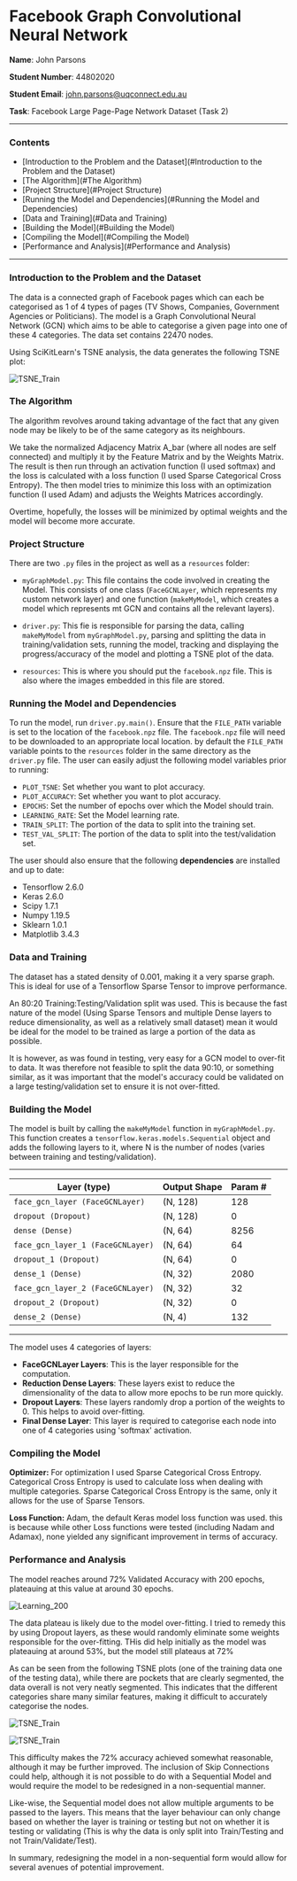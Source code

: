# Facebook Graph Convolutional Neural Network

**Name**: John Parsons

**Student Number**: 44802020

**Student Email**: john.parsons@uqconnect.edu.au

**Task**: Facebook Large Page-Page Network Dataset (Task 2)

* * *
### Contents
* [Introduction to the Problem and the Dataset](#Introduction to the Problem and the Dataset)<br>
* [The Algorithm](#The Algorithm)<br>
* [Project Structure](#Project Structure)<br>
* [Running the Model and Dependencies](#Running the Model and Dependencies)<br>
* [Data and Training](#Data and Training)<br>
* [Building the Model](#Building the Model)<br>
* [Compiling the Model](#Compiling the Model)<br>
* [Performance and Analysis](#Performance and Analysis)<br>
* * *

### Introduction to the Problem and the Dataset

The data is a connected graph of Facebook pages which can each be categorised
as 1 of 4 types of pages (TV Shows, Companies, Government Agencies or 
Politicians). The model is a Graph Convolutional Neural Network (GCN) which 
aims to be able to categorise a given page into one of these 4 categories. The 
data set contains 22470 nodes. 

Using SciKitLearn's TSNE analysis, the data generates the following TSNE plot:

![TSNE_Train](./resources/TSNE_Plot_(Train%20Data).png)

### The Algorithm

The algorithm revolves around taking advantage of the fact that any given node
may be likely to be of the same category as its neighbours.

We take the normalized Adjacency Matrix A_bar (where all nodes are self connected)
and multiply it by the Feature Matrix and by the Weights Matrix. The result is then
run through an activation function (I used softmax) and the loss is calculated with 
a loss function (I used Sparse Categorical Cross Entropy). The then model tries to 
minimize this loss with an optimization function (I used Adam) and adjusts the 
Weights Matrices accordingly.

Overtime, hopefully, the losses will be minimized by optimal weights and the model
will become more accurate.

###  Project Structure

There are two `.py` files in the project as well as a `resources` folder:
- `myGraphModel.py`: This file contains the code involved in creating the 
Model. This consists of one class (`FaceGCNLayer`, which represents my 
custom network layer) and one function (`makeMyModel`, which creates a 
model which represents mt GCN and contains all the relevant layers).

- `driver.py`: This fie is responsible for parsing the data, calling `makeMyModel`
from `myGraphModel.py`, parsing and splitting the data in training/validation sets,
running the model, tracking and displaying the progress/accuracy of the model and 
plotting a TSNE plot of the data.
- `resources`: This is where you should put the `facebook.npz` file. This is
also where the images embedded in this file are stored.

### Running the Model and Dependencies

To run the model, run `driver.py.main()`. Ensure that the `FILE_PATH` variable is set
to the location of the `facebook.npz` file. The `facebook.npz` file will need to be 
downloaded to an appropriate local location. by default the `FILE_PATH` variable points
to the `resources` folder in the same directory as the `driver.py` file. The user can 
easily adjust the following
model variables prior to running:
- `PLOT_TSNE`: Set whether you want to plot accuracy.
- `PLOT_ACCURACY`: Set whether you want to plot accuracy.
- `EPOCHS`: Set the number of epochs over which the Model should train.
- `LEARNING_RATE`: Set the Model learning rate.
- `TRAIN_SPLIT`: The portion of the data to split into the training set.
- `TEST_VAL_SPLIT`: The portion of the data to split into the test/validation set.

The user should also ensure that the following **dependencies** are installed and up to date:

- Tensorflow 2.6.0
- Keras 2.6.0
- Scipy 1.7.1
- Numpy 1.19.5
- Sklearn 1.0.1
- Matplotlib 3.4.3

### Data and Training 

The dataset has a stated density of 0.001, making it a very sparse graph.
This is ideal for use of a Tensorflow Sparse Tensor to improve performance.

An 80:20 Training:Testing/Validation split was used. This is because the fast nature
of the model (Using Sparse Tensors and multiple Dense layers to reduce 
dimensionality, as well as a relatively small dataset) mean it would be 
ideal for the model to be trained as large a portion of the data as possible.

It is however, as was found in testing, very easy for a GCN model to over-fit to
data. It was therefore not feasible to split the data 90:10, or something similar, 
as it was important that the model's accuracy could be validated on  a large
testing/validation set to ensure it is not over-fitted.

###  Building the Model

The model is built by calling the `makeMyModel` function in `myGraphModel.py`.
This function creates a `tensorflow.keras.models.Sequential` object and adds 
the following layers to it, where N is the number of nodes (varies between 
training and testing/validation).
* * *
| Layer (type)                      | Output Shape | Param # | 
| --------------------------------- | ------------ | ------- |
| `face_gcn_layer (FaceGCNLayer)`   | (N, 128)     | 128     |
| `dropout (Dropout)`               | (N, 128)     | 0       |
| `dense (Dense)`                   | (N, 64)      | 8256    |
| `face_gcn_layer_1 (FaceGCNLayer)` | (N, 64)      | 64      |
| `dropout_1 (Dropout)`             | (N, 64)      | 0       |
| `dense_1 (Dense)`                 | (N, 32)      | 2080    |
| `face_gcn_layer_2 (FaceGCNLayer)` | (N, 32)      | 32      |
| `dropout_2 (Dropout)`             | (N, 32)      | 0       |
| `dense_2 (Dense)`                 | (N, 4)       | 132     |
* * *
The model uses 4 categories of layers:
- **FaceGCNLayer Layers**: This is the layer responsible for the computation.
- **Reduction Dense Layers**: These layers exist to reduce the dimensionality 
of the data to allow more epochs to be run more quickly.
- **Dropout Layers**: These layers randomly drop a portion of the weights to 0.
This helps to avoid over-fitting.
- **Final Dense Layer**: This layer is required to categorise each node into 
one of 4 categories using 'softmax' activation.

###  Compiling the Model

**Optimizer:**  For optimization I used Sparse Categorical Cross Entropy. 
Categorical Cross Entropy is used to calculate loss when dealing with multiple
categories. Sparse Categorical Cross Entropy is the same, only it allows for
the use of Sparse Tensors.

**Loss Function:** Adam, the default Keras model loss function was used. 
this is because while other Loss functions were tested (including Nadam 
and Adamax), none yielded any significant improvement in terms of accuracy.

### Performance and Analysis

The model reaches around 72% Validated Accuracy with 200 epochs, 
plateauing at this value at around 30 epochs.

![Learning_200](./resources/Learning_(200).png)

The data plateau is likely due to the model over-fitting. I tried to remedy
this by using Dropout layers, as these would randomly eliminate some 
weights responsible for the over-fitting. THis did help initially as the 
model was plateauing at around 53%, but the model still plateaus at 72%

As can be seen from the following TSNE plots (one of the training data 
one of the testing data), while there are pockets that are clearly segmented, 
the data overall is not very neatly segmented. This indicates that the 
different categories share many similar features, making it difficult to 
accurately categorise the nodes.

![TSNE_Train](./resources/TSNE_Plot_(Train%20Data).png)

![TSNE_Train](./resources/TSNE_Plot_(Test%20Data).png)

This difficulty makes the 72% accuracy achieved somewhat reasonable, although 
it may be further improved. The inclusion of Skip Connections could help, although 
it is not possible to do with a Sequential Model and would require the model to be 
redesigned in a non-sequential manner. 

Like-wise, the Sequential model does not allow
multiple arguments to be passed to the layers. This means that the layer behaviour 
can only change based on whether the layer is training or testing but not on whether
it is testing or validating (This is why the data is only split into Train/Testing
and not Train/Validate/Test).

In summary, redesigning the model in a non-sequential form would allow for several 
avenues of potential improvement. 

